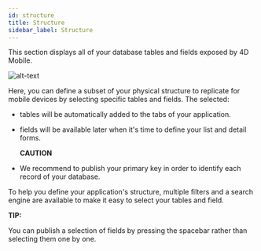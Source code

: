 ```yaml
---
id: structure
title: Structure
sidebar_label: Structure
---
```

This section displays all of your database tables and fields exposed by 4D Mobile.

![alt-text](assets/project-editor/Structure-section-4D-for-iOS.png)

Here, you can define a subset of your physical structure to replicate for mobile devices by selecting specific tables and fields. The selected:

* tables will be automatically added to the tabs of your application.
* fields will be available later when it's time to define your list and detail forms.<div class = "caution">
<b>CAUTION</b>

* We recommend to publish your primary key in order to identify each record of your database. </div> 

To help you define your application's structure, multiple filters and a search engine are available to make it easy to select your tables and field.

<div class = "tips">
<b>TIP:</b>

You can publish a selection of fields by pressing the spacebar rather than selecting them one by one.
</div>
